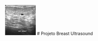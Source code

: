 <img src="/Dataset_BUSI_with_GT/benign/benign (1).png" alt="MarineGEO circle logo" style="height: 100px; width:100px;" />
# Projeto Breast Ultrasound 